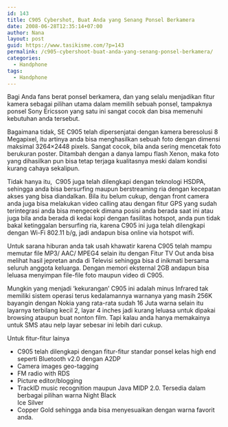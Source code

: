 ```yaml
---
id: 143
title: C905 Cybershot, Buat Anda yang Senang Ponsel Berkamera
date: 2008-06-28T12:35:14+07:00
author: Nana
layout: post
guid: https://www.tasikisme.com/?p=143
permalink: /c905-cybershoot-buat-anda-yang-senang-ponsel-berkamera/
categories:
  - Handphone
tags:
  - Handphone
---
```

Bagi Anda fans berat ponsel berkamera, dan yang selalu menjadikan fitur kamera sebagai pilihan utama dalam memilih sebuah ponsel, tampaknya ponsel Sony Ericsson yang satu ini sangat cocok dan bisa memenuhi kebutuhan anda tersebut.

Bagaimana tidak, SE C905 telah dipersenjatai dengan kamera beresolusi 8 Megapixel, itu artinya anda bisa menghasilkan sebuah foto dengan dimensi maksimal 3264&#215;2448 pixels. Sangat cocok, bila anda sering mencetak foto berukuran poster. Ditambah dengan a danya lampu flash Xenon, maka foto yang dihasilkan pun bisa tetap terjaga kualitasnya meski dalam kondisi kurang cahaya sekalipun.

Tidak hanya itu,  C905 juga telah dilengkapi dengan teknologi HSDPA, sehingga anda bisa bersurfing maupun berstreaming ria dengan kecepatan akses yang bisa diandalkan. Bila itu belum cukup, dengan front camera anda juga bisa melakukan video calling atau dengan fitur GPS yang sudah terintegrasi anda bisa mengecek dimana posisi anda berada saat ini atau juga bila anda berada di kedai kopi dengan fasilitas hotspot, anda pun tidak bakal ketinggalan bersurfing ria, karena C905 ini juga telah dilengkapi dengan Wi-Fi 802.11 b/g, jadi andapun bisa online via hotspot wifi.

Untuk sarana hiburan anda tak usah khawatir karena C905 telah mampu memutar file MP3/ AAC/ MPEG4 selain itu dengan Fitur TV Out anda bisa melihat hasil jepretan anda di Televisi sehingga bisa d inikmati bersama seluruh anggota keluarga. Dengan memori eksternal 2GB andapun bisa leluasa menyimpan file-file foto maupun video di C905.

Mungkin yang menjadi ‘kekurangan’ C905 ini adalah minus Infrared tak memiliki sistem operasi terus kedalamannya warnanya yang masih 256K bayangin dengan Nokia yang rata-rata sudah 16 Juta warna selain itu layarnya terbilang kecil 2, layar 4 inches jadi kurang leluasa untuk dipakai browsing ataupun buat nonton film. Tapi kalau anda hanya memakainya untuk SMS atau nelp layar sebesar ini lebih dari cukup.

Untuk fitur-fitur lainya

  * C905 telah dilengkapi dengan fitur-fitur standar ponsel kelas high end seperti Bluetooth v2.0 dengan A2DP
  * Camera images geo-tagging
  * FM radio with RDS
  * Picture editor/blogging
  * TrackID music recognition maupun Java MIDP 2.0. Tersedia dalam berbagai pilihan warna Night Black  
    Ice Silver
  * Copper Gold sehingga anda bisa menyesuaikan dengan warna favorit anda.